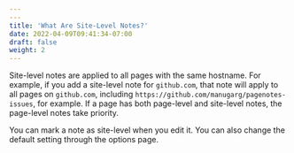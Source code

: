 ```yaml
---
---
title: 'What Are Site-Level Notes?'
date: 2022-04-09T09:41:34-07:00
draft: false
weight: 2
---
```


Site-level notes are applied to all pages with the same hostname. For example, if you add a site-level note for `github.com`, that note will apply to all pages on `github.com`, including `https://github.com/manugarg/pagenotes-issues`, for example. If a page has both page-level and site-level notes, the page-level notes take priority.

You can mark a note as site-level when you edit it. You can also change the default setting through the options page.
